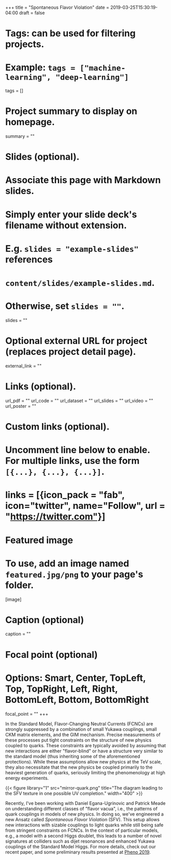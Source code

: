 +++
title = "Spontaneous Flavor Violation"
date = 2019-03-25T15:30:19-04:00
draft = false

# Tags: can be used for filtering projects.
# Example: `tags = ["machine-learning", "deep-learning"]`
tags = []

# Project summary to display on homepage.
summary = ""

# Slides (optional).
#   Associate this page with Markdown slides.
#   Simply enter your slide deck's filename without extension.
#   E.g. `slides = "example-slides"` references
#   `content/slides/example-slides.md`.
#   Otherwise, set `slides = ""`.
slides = ""

# Optional external URL for project (replaces project detail page).
external_link = ""

# Links (optional).
url_pdf = ""
url_code = ""
url_dataset = ""
url_slides = ""
url_video = ""
url_poster = ""

# Custom links (optional).
#   Uncomment line below to enable. For multiple links, use the form `[{...}, {...}, {...}]`.
# links = [{icon_pack = "fab", icon="twitter", name="Follow", url = "https://twitter.com"}]

# Featured image
# To use, add an image named `featured.jpg/png` to your page's folder.
[image]
  # Caption (optional)
  caption = ""

  # Focal point (optional)
  # Options: Smart, Center, TopLeft, Top, TopRight, Left, Right, BottomLeft, Bottom, BottomRight
  focal_point = ""
+++

In the Standard Model, Flavor-Changing Neutral Currents (FCNCs) are strongly suppressed by a combination of small Yukawa couplings, small CKM matrix elements, and the GIM mechanism. Precise measurements of these processes put tight constraints on the structure of new physics coupled to quarks. These constraints are typically avoided by assuming that new interactions are either "flavor-blind" or have a structure very similar to the standard model (thus inheriting some of the aforementioned protections). While these assumptions allow new physics at the TeV scale, they also necessitate that the new physics be coupled primarily to the heaviest generation of quarks, seriously limiting the phenomenology at high energy experiments.

{{< figure library="1" src="mirror-quark.png" title="The diagram leading to the SFV texture in one possible UV completion." width="400" >}}

Recently, I've been working with Daniel Egana-Ugrinovic and Patrick Meade on understanding different classes of "flavor vacua", i.e., the patterns of quark couplings in models of new physics. In doing so, we've engineered a new Ansatz called _Spontaneous Flavor Violation_ (SFV). This setup allows new interactions with sizable couplings to light quarks while still being safe from stringent constraints on FCNCs. In the context of particular models, e.g., a model with a second Higgs doublet, this leads to a number of novel signatures at colliders such as dijet resonances and enhanced Yukawa couplings of the Standard Model Higgs. For more details, check out our recent paper, and some preliminary results presented at [Pheno 2019](https://indico.cern.ch/event/777988/contributions/3410572).
